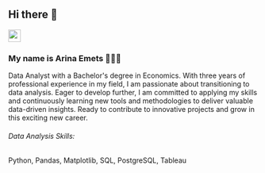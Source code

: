 ## Hi there 👋

<p> <a href="https://www.linkedin.com/in/emetsarina"><img src="https://img.shields.io/badge/linkedin-%230077B5.svg?&style=for-the-badge&logo=linkedin&logoColor=white" height=25></a>

### My name is Arina Emets 🙋🏻‍♀️

Data Analyst with a Bachelor's degree in Economics. With three years of professional experience in my field, I am passionate about transitioning to data analysis. Eager to develop further, I am committed to applying my skills and continuously learning new tools and methodologies to deliver valuable data-driven insights. Ready to contribute to innovative projects and grow in this exciting new career.

###### Data Analysis Skills:
Python, Pandas, Matplotlib, SQL, PostgreSQL, Tableau

<!--

-->

